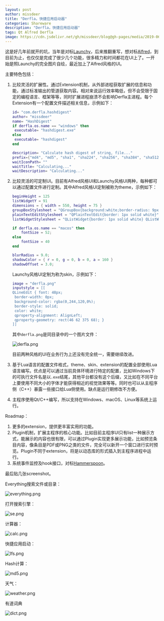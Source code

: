 ```yaml
---
layout: post
author: missdeer
title: "Derfla，快捷应用启动器"
categories: Shareware
description: "Derfla，快捷应用启动器"
tags: Qt Alfred Derfla
image: https://cdn.jsdelivr.net/gh/missdeer/blog@gh-pages/media/2019-06-04/lfs.png
---
```


这是好几年前就开的坑，当年是对标[Launchy](https://www.launchy.net/)，后来推翻重写，想对标[Alfred](https://www.alfredapp.com/)，到目前为止，也仅仅是完成了很少几个功能，很多精力和时间都花在UI上了。一开始是照Launchy的完全图片自绘，最近加上了Alfred风格的UI。

主要特色包括：

1. 比较灵活的扩展性。通过Extension机制，从外部进程获取扩展的信息和功能，通过标准输出的管道获取内容。相对来说运行效率略低，但不会受限于固定的编程语言、框架等等，同时扩展进程崩溃不会影响Derfla主进程。每个Extension有一个配置文件描述相关信息，示例如下：

   ```lua
   id= "com.derfla.hashdigest"
   author= "missdeer"
   name= "HashDigest"
   if derfla.os.name == "windows" then
   	executable= "hashdigest.exe"
   else
   	executable= "hashdigest"
   end
   
   description= "Calculate hash digest of string, file..."
   prefix={"md4", "md5", "sha1", "sha224", "sha256", "sha384", "sha512", "sha3-224", "sha3-256", "sha3-384", "sha3-512", "keccak224", "keccak256", "keccak384", "keccak512"}
   waitIconPath= ""
   waitTitle= "Calculating..."
   waitDescription= "Calculating..."
   ```

   

2. 比较灵活的可定制UI。目前有Alfred风格UI和Launchy风格UI两种，每种都可以通过配置文件进行定制。其中Alfred风格UI定制被称为theme，示例如下：

   ```lua
   beginHeight = 125
   listWidgetY = 91
   dimensions = { width = 550, height = 75 }
   groupBoxStylesheet = "QGroupBox{background:white;border-radius: 9px;}";
   plainTextEditStylesheet = "QPlainTextEdit{border: 1px solid white}";
   listWidgetStylesheet = "QListWidget{border: 1px solid white} QListWidget::item{padding : 3px 3px 3px 3px}";
   
   if derfla.os.name == "macos" then
       fontSize = 52;
   else
       fontSize = 40
   end
   
   blurRadius = 9.0;
   shadowColor = { r = 0, g = 0, b = 0, a = 160 }
   shadowOffset = 3.0;
   ```

   Launchy风格UI定制为称为skin，示例如下：

   ```lua
   image = "derfla.png"
   inputstyle = [[
   QLineEdit { font: 48px;
   	border-width: 0px;
   	background-color: rgba(0,244,120,0%);
   	border-style: solid;
   	color: white;
   	qproperty-alignment: AlignLeft;
   	qproperty-geometry: rect(46 62 375 68); }
   ]]
   ```

   其中`derfla.png`是同目录中的一个图片文件：

   ![derfla.png](https://cdn.jsdelivr.net/gh/missdeer/blog@gh-pages/media/2019-06-04/derfla.png)

   目前两种风格的UI在业务行为上还没有完全统一，需要继续改进。

3. 基于Lua语言的配置文件格式，theme、skin、extension的配置全部使用Lua语言编写。优点是可以通过当前具体环境进行特定的配置，比如Windows下的可执行文件名是以`.exe`结尾，其他平台都没有这个后缀，又比如在不同平台上要使用不同大小的字体才能获得相近的视觉效果等等。同时也可以从主程序侧（C++）暴露一些接口给Lua侧使用。缺点是运行期修改不方便。

4. 主程序使用Qt/C++编写，所以支持在Windows、macOS、Linux等系统上运行。

Roadmap：

1. 更多的extension，提供更丰富实用的功能。
2. Plugin机制，扩展主程序的核心功能。比如目前主程序UI只有list一种展示方式，能展示的内容也很有限，可以通过Plugin实现更多展示功能，比如预览条目内容，像条目是PDF或PNG之类的文件，完全可以新开一个窗口进行实时预览。Plugin不同于extension，将是以动态库的形式插入到主程序进程中运行。
3. 系统事件监控及hook接口，对标[Hammerspoon](http://www.hammerspoon.org/)。

最后贴几张screenshot。

Everything搜索文件或目录：

![everything.png](https://cdn.jsdelivr.net/gh/missdeer/blog@gh-pages/media/2019-06-04/everything.png)

打开搜索引擎：

![se.png](https://cdn.jsdelivr.net/gh/missdeer/blog@gh-pages/media/2019-06-04/se.png)

计算器：

![calc.png](https://cdn.jsdelivr.net/gh/missdeer/blog@gh-pages/media/2019-06-04/calc.png)

快捷应用启动：

![lfs.png](https://cdn.jsdelivr.net/gh/missdeer/blog@gh-pages/media/2019-06-04/lfs.png)

Hash计算：

![md5.png](https://cdn.jsdelivr.net/gh/missdeer/blog@gh-pages/media/2019-06-04/md5.png)

天气：

![weather.png](https://cdn.jsdelivr.net/gh/missdeer/blog@gh-pages/media/2019-06-04/weather.png)

有道词典

![dict.png](https://cdn.jsdelivr.net/gh/missdeer/blog@gh-pages/media/2019-06-04/dict.png)
